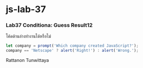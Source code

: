 # js-lab-37
### Lab37 Conditiona: Guess Result12
โค้ดด้านล่างทำงานได้หรือไม่ 

```JavaScript
let company = prompt('Which company created JavaScript?');
company == 'Netscape' ? alert('Right!') : alert('Wrong.');
```
Rattanon Tunwittaya

